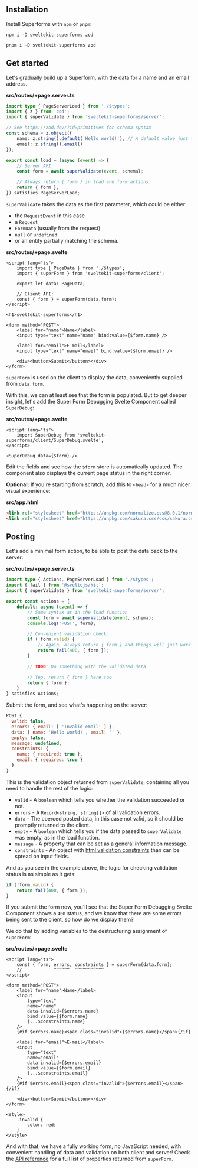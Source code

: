 <script lang="ts">
	import Form from './Form.svelte'

	export let data;
</script>

## Installation

Install Superforms with `npm` or `pnpm`:

```
npm i -D sveltekit-superforms zod
```

```
pnpm i -D sveltekit-superforms zod
```

## Get started

<Form {data} />

Let's gradually build up a Superform, with the data for a name and an email address.

**src/routes/+page.server.ts**

```ts
import type { PageServerLoad } from './$types';
import { z } from 'zod';
import { superValidate } from 'sveltekit-superforms/server';

// See https://zod.dev/?id=primitives for schema syntax
const schema = z.object({
	name: z.string().default('Hello world!'), // A default value just to show something
	email: z.string().email()
});

export const load = (async (event) => {
	// Server API:
	const form = await superValidate(event, schema);

	// Always return { form } in load and form actions.
	return { form };
}) satisfies PageServerLoad;
```

`superValidate` takes the data as the first parameter, which could be either:

- the `RequestEvent` in this case
- a `Request`
- `FormData` (usually from the request)
- `null` or `undefined`
- or an entity partially matching the schema.

**src/routes/+page.svelte**

```svelte
<script lang="ts">
	import type { PageData } from './$types';
	import { superForm } from 'sveltekit-superforms/client';

	export let data: PageData;

	// Client API:
	const { form } = superForm(data.form);
</script>

<h1>sveltekit-superforms</h1>

<form method="POST">
	<label for="name">Name</label>
	<input type="text" name="name" bind:value={$form.name} />

	<label for="email">E-mail</label>
	<input type="text" name="email" bind:value={$form.email} />

	<div><button>Submit</button></div>
</form>
```

`superForm` is used on the client to display the data, conveniently supplied from `data.form`.

With this, we can at least see that the form is populated. But to get deeper insight, let's add the Super Form Debugging Svelte Component called `SuperDebug`:

**src/routes/+page.svelte**

```svelte
<script lang="ts">
	import SuperDebug from 'sveltekit-superforms/client/SuperDebug.svelte';
</script>

<SuperDebug data={$form} />
```

Edit the fields and see how the `$form` store is automatically updated. The component also displays the current page status in the right corner.

**Optional:** If you're starting from scratch, add this to `<head>` for a much nicer visual experience:

**src/app.html**

```html
<link rel="stylesheet" href="https://unpkg.com/normalize.css@8.0.1/normalize.css" />
<link rel="stylesheet" href="https://unpkg.com/sakura.css/css/sakura.css" />
```

## Posting

Let's add a minimal form action, to be able to post the data back to the server:

**src/routes/+page.server.ts**

```ts
import type { Actions, PageServerLoad } from './$types';
import { fail } from '@sveltejs/kit';
import { superValidate } from 'sveltekit-superforms/server';

export const actions = {
	default: async (event) => {
		// Same syntax as in the load function
		const form = await superValidate(event, schema);
		console.log('POST', form);

		// Convenient validation check:
		if (!form.valid) {
			// Again, always return { form } and things will just work.
			return fail(400, { form });
		}

		// TODO: Do something with the validated data

		// Yep, return { form } here too
		return { form };
	}
} satisfies Actions;
```

Submit the form, and see what's happening on the server:

```js
POST {
  valid: false,
  errors: { email: [ 'Invalid email' ] },
  data: { name: 'Hello world!', email: '' },
  empty: false,
  message: undefined,
  constraints: {
    name: { required: true },
    email: { required: true }
  }
}
```

This is the validation object returned from `superValidate`, containing all you need to handle the rest of the logic:

- `valid` - A `boolean` which tells you whether the validation succeeded or not.
- `errors` - A `Record<string, string[]>` of all validation errors.
- `data` - The coerced posted data, in this case not valid, so it should be promptly returned to the client.
- `empty` - A `boolean` which tells you if the data passed to `superValidate` was empty, as in the load function.
- `message` - A property that can be set as a general information message.
- `constraints` - An object with [html validation constraints](https://developer.mozilla.org/en-US/docs/Learn/Forms/Form_validation#using_built-in_form_validation) than can be spread on input fields.

And as you see in the example above, the logic for checking validation status is as simple as it gets:

```ts
if (!form.valid) {
	return fail(400, { form });
}
```

If you submit the form now, you'll see that the Super Form Debugging Svelte Component shows a `400` status, and we know that there are some errors being sent to the client, so how do we display them?

We do that by adding variables to the destructuring assignment of `superForm`:

**src/routes/+page.svelte**

```svelte
<script lang="ts">
	const { form, errors, constraints } = superForm(data.form);
	//            ^^^^^^  ^^^^^^^^^^^
</script>

<form method="POST">
	<label for="name">Name</label>
	<input
		type="text"
		name="name"
		data-invalid={$errors.name}
		bind:value={$form.name}
		{...$constraints.name}
	/>
	{#if $errors.name}<span class="invalid">{$errors.name}</span>{/if}

	<label for="email">E-mail</label>
	<input
		type="text"
		name="email"
		data-invalid={$errors.email}
		bind:value={$form.email}
		{...$constraints.email}
	/>
	{#if $errors.email}<span class="invalid">{$errors.email}</span>{/if}

	<div><button>Submit</button></div>
</form>

<style>
	.invalid {
		color: red;
	}
</style>
```

And with that, we have a fully working form, no JavaScript needed, with convenient handling of data and validation on both client and server! Check the [API reference](https://github.com/ciscoheat/sveltekit-superforms/wiki/API-reference#superform-return-type) for a full list of properties returned from `superForm`.
